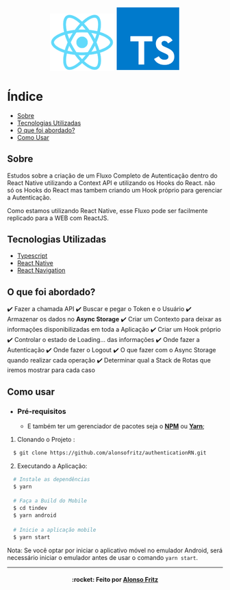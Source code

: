 <h3 align="center">
    <img alt="reactnative" title="#reactnative" width="150px" src=".github/reactnative.png">
    <img alt="typescript" title="#typescript" width="150px" src=".github/typescript.png">
</h3>

# Índice

- [Sobre](#sobre)
- [Tecnologias Utilizadas](#tecnologias-utilizadas)
- [O que foi abordado?](#o-que-foi-abordado?)
- [Como Usar](#como-usar)

<a id="sobre"></a>

## Sobre

Estudos sobre a criação de um <strons>Fluxo Completo de Autenticação</strong> dentro do React Native utilizando a Context API e utilizando os Hooks do React. não só os Hooks do React mas tambem criando um Hook próprio para gerenciar a Autenticação.

Como estamos utilizando React Native, esse Fluxo pode ser facilmente replicado para a WEB com ReactJS.

## Tecnologias Utilizadas

- [Typescript](https://www.typescriptlang.org/)
- [React Native](https://reactnative.dev/)
- [React Navigation](https://reactnavigation.org/)

## O que foi abordado?

:heavy_check_mark: Fazer a chamada API
:heavy_check_mark: Buscar e pegar o Token e o Usuário
:heavy_check_mark: Armazenar os dados no <strong>Async Storage</strong>
:heavy_check_mark: Criar um Contexto para deixar as informações disponibilizadas em toda a Aplicação
:heavy_check_mark: Criar um Hook próprio
:heavy_check_mark: Controlar o estado de Loading... das informações
:heavy_check_mark: Onde fazer a Autenticação
:heavy_check_mark: Onde fazer o Logout
:heavy_check_mark: O que fazer com o Async Storage quando realizar cada operação
:heavy_check_mark: Determinar qual a Stack de Rotas que iremos mostrar para cada caso 

## Como usar

- ### **Pré-requisitos**

  - E também ter um gerenciador de pacotes seja o **[NPM](https://www.npmjs.com/)** ou **[Yarn](https://yarnpkg.com/)**;

1. Clonando o Projeto :

```sh
  $ git clone https://github.com/alonsofritz/authenticationRN.git
```

2. Executando a Aplicação:

```sh
  # Instale as dependências
  $ yarn

  # Faça a Build do Mobile
  $ cd tindev
  $ yarn android

  # Inicie a aplicação mobile
  $ yarn start
```
Nota: Se você optar por iniciar o aplicativo móvel no emulador Android, será necessário iniciar o emulador antes de usar o comando `yarn start`.

---
<h4 align="center">
    :rocket: Feito por <a href="https://www.linkedin.com/in/alonsofritz/" target="_blank">Alonso Fritz</a>
</h4>